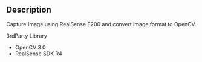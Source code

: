 
## Description

Capture Image using RealSense F200 and convert image format to OpenCV.

3rdParty Library
* OpenCV 3.0
* RealSense SDK R4
